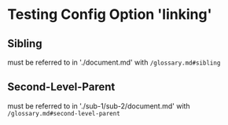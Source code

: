 # Testing Config Option 'linking'

## Sibling

must be referred to in './document.md' with `/glossary.md#sibling`

## Second-Level-Parent

must be referred to in './sub-1/sub-2/document.md' with `/glossary.md#second-level-parent`
